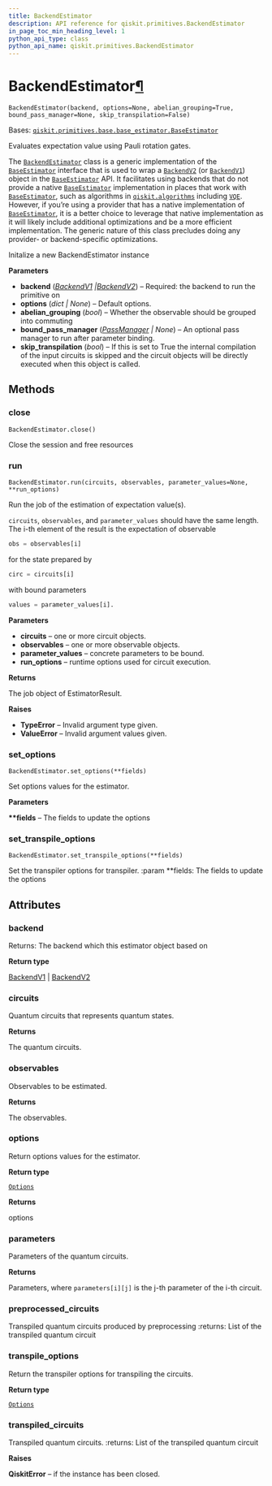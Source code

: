 ```yaml
---
title: BackendEstimator
description: API reference for qiskit.primitives.BackendEstimator
in_page_toc_min_heading_level: 1
python_api_type: class
python_api_name: qiskit.primitives.BackendEstimator
---
```


# BackendEstimator[¶](#backendestimator "Permalink to this headline")

<span id="qiskit.primitives.BackendEstimator" />

`BackendEstimator(backend, options=None, abelian_grouping=True, bound_pass_manager=None, skip_transpilation=False)`

Bases: [`qiskit.primitives.base.base_estimator.BaseEstimator`](qiskit.primitives.BaseEstimator "qiskit.primitives.base.base_estimator.BaseEstimator")

Evaluates expectation value using Pauli rotation gates.

The [`BackendEstimator`](#qiskit.primitives.BackendEstimator "qiskit.primitives.BackendEstimator") class is a generic implementation of the [`BaseEstimator`](qiskit.primitives.BaseEstimator "qiskit.primitives.BaseEstimator") interface that is used to wrap a [`BackendV2`](qiskit.providers.BackendV2 "qiskit.providers.BackendV2") (or [`BackendV1`](qiskit.providers.BackendV1 "qiskit.providers.BackendV1")) object in the [`BaseEstimator`](qiskit.primitives.BaseEstimator "qiskit.primitives.BaseEstimator") API. It facilitates using backends that do not provide a native [`BaseEstimator`](qiskit.primitives.BaseEstimator "qiskit.primitives.BaseEstimator") implementation in places that work with [`BaseEstimator`](qiskit.primitives.BaseEstimator "qiskit.primitives.BaseEstimator"), such as algorithms in [`qiskit.algorithms`](algorithms#module-qiskit.algorithms "qiskit.algorithms") including [`VQE`](qiskit.algorithms.minimum_eigensolvers.VQE "qiskit.algorithms.minimum_eigensolvers.VQE"). However, if you’re using a provider that has a native implementation of [`BaseEstimator`](qiskit.primitives.BaseEstimator "qiskit.primitives.BaseEstimator"), it is a better choice to leverage that native implementation as it will likely include additional optimizations and be a more efficient implementation. The generic nature of this class precludes doing any provider- or backend-specific optimizations.

Initalize a new BackendEstimator instance

**Parameters**

*   **backend** ([*BackendV1*](qiskit.providers.BackendV1 "qiskit.providers.BackendV1")  *|*[*BackendV2*](qiskit.providers.BackendV2 "qiskit.providers.BackendV2")) – Required: the backend to run the primitive on
*   **options** (*dict | None*) – Default options.
*   **abelian\_grouping** (*bool*) – Whether the observable should be grouped into commuting
*   **bound\_pass\_manager** ([*PassManager*](qiskit.transpiler.PassManager "qiskit.transpiler.PassManager") *| None*) – An optional pass manager to run after parameter binding.
*   **skip\_transpilation** (*bool*) – If this is set to True the internal compilation of the input circuits is skipped and the circuit objects will be directly executed when this object is called.

## Methods

### close

<span id="qiskit.primitives.BackendEstimator.close" />

`BackendEstimator.close()`

Close the session and free resources

### run

<span id="qiskit.primitives.BackendEstimator.run" />

`BackendEstimator.run(circuits, observables, parameter_values=None, **run_options)`

Run the job of the estimation of expectation value(s).

`circuits`, `observables`, and `parameter_values` should have the same length. The i-th element of the result is the expectation of observable

```python
obs = observables[i]
```

for the state prepared by

```python
circ = circuits[i]
```

with bound parameters

```python
values = parameter_values[i].
```

**Parameters**

*   **circuits** – one or more circuit objects.
*   **observables** – one or more observable objects.
*   **parameter\_values** – concrete parameters to be bound.
*   **run\_options** – runtime options used for circuit execution.

**Returns**

The job object of EstimatorResult.

**Raises**

*   **TypeError** – Invalid argument type given.
*   **ValueError** – Invalid argument values given.

### set\_options

<span id="qiskit.primitives.BackendEstimator.set_options" />

`BackendEstimator.set_options(**fields)`

Set options values for the estimator.

**Parameters**

**\*\*fields** – The fields to update the options

### set\_transpile\_options

<span id="qiskit.primitives.BackendEstimator.set_transpile_options" />

`BackendEstimator.set_transpile_options(**fields)`

Set the transpiler options for transpiler. :param \*\*fields: The fields to update the options

## Attributes

<span id="qiskit.primitives.BackendEstimator.backend" />

### backend

Returns: The backend which this estimator object based on

**Return type**

[BackendV1](qiskit.providers.BackendV1 "qiskit.providers.BackendV1") | [BackendV2](qiskit.providers.BackendV2 "qiskit.providers.BackendV2")

<span id="qiskit.primitives.BackendEstimator.circuits" />

### circuits

Quantum circuits that represents quantum states.

**Returns**

The quantum circuits.

<span id="qiskit.primitives.BackendEstimator.observables" />

### observables

Observables to be estimated.

**Returns**

The observables.

<span id="qiskit.primitives.BackendEstimator.options" />

### options

Return options values for the estimator.

**Return type**

[`Options`](qiskit.providers.Options "qiskit.providers.options.Options")

**Returns**

options

<span id="qiskit.primitives.BackendEstimator.parameters" />

### parameters

Parameters of the quantum circuits.

**Returns**

Parameters, where `parameters[i][j]` is the j-th parameter of the i-th circuit.

<span id="qiskit.primitives.BackendEstimator.preprocessed_circuits" />

### preprocessed\_circuits

Transpiled quantum circuits produced by preprocessing :returns: List of the transpiled quantum circuit

<span id="qiskit.primitives.BackendEstimator.transpile_options" />

### transpile\_options

Return the transpiler options for transpiling the circuits.

**Return type**

[`Options`](qiskit.providers.Options "qiskit.providers.options.Options")

<span id="qiskit.primitives.BackendEstimator.transpiled_circuits" />

### transpiled\_circuits

Transpiled quantum circuits. :returns: List of the transpiled quantum circuit

**Raises**

**QiskitError** – if the instance has been closed.


